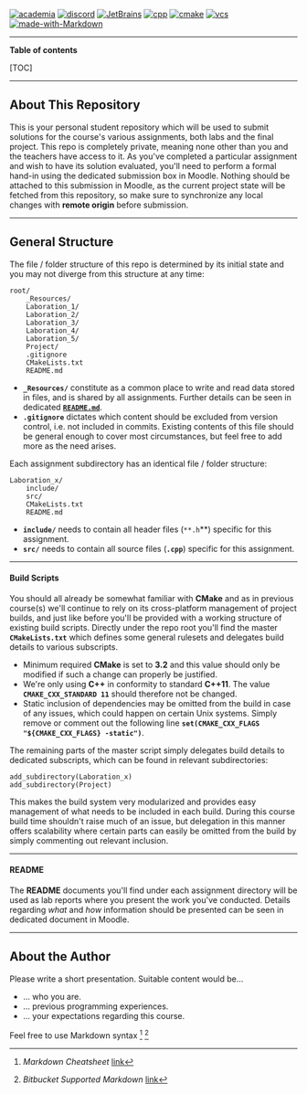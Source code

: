 [![academia][academia_badge]](https://www.miun.se/utbildning/kursplaner-och-utbildningsplaner/Sok-kursplan/kursplan/?kursplanid=22426)
[![discord][discord_badge]](https://discordapp.com/)
[![JetBrains][jetbrains_badge]](https://www.jetbrains.com/student/)
[![cpp][cpp_badge]](https://en.cppreference.com/w/)
[![cmake][cmake_badge]](https://cmake.org/)
[![vcs][git_badge]](https://git-scm.com/)
[![made-with-Markdown][md_badge]](http://commonmark.org)

[academia_badge]: https://img.shields.io/badge/MIUN-DT019G-blue&style=flat?labelColor=black&color=blue
[discord_badge]: https://img.shields.io/badge/-Discord-blue&style=flat?logo=discord&logoWidth=20&labelColor=black&logoColor=white&color=blue
[cpp_badge]: https://img.shields.io/badge/-C++11-blue&style=flat?logo=c&logoWidth=20&labelColor=black&logoColor=white&color=blueviolet
[cmake_badge]: https://img.shields.io/badge/-CMake-blue&style=flat?logo=cmake&logoWidth=20&labelColor=black&logoColor=white&color=blueviolet
[git_badge]: https://img.shields.io/badge/-Git-blue&style=flat?logo=git&logoWidth=20&labelColor=black&logoColor=white&color=blueviolet
[md_badge]: https://img.shields.io/badge/-Markdown-blue&style=flat?logo=markdown&logoWidth=20&labelColor=black&logoColor=white&color=blueviolet
[jetbrains_badge]: https://img.shields.io/badge/-CLion-blue&style=flat?logo=jetbrains&logoWidth=20&labelColor=black&logoColor=white&color=blue

-----------

**Table of contents**  

[TOC]

--------------

## About This Repository
This is your personal student repository which will be used to submit solutions for the course's various assignments, 
both labs and the final project. This repo is completely private, meaning none other than you and the teachers have access to it.
As you've completed a particular assignment and wish to have its solution evaluated, you'll need to perform a formal 
hand-in using the dedicated submission box in Moodle. Nothing should be attached to this submission in Moodle, as the 
current project state will be fetched from this repository, so make sure to synchronize any local changes with **remote origin** 
before submission.

-------------

## General Structure
The file / folder structure of this repo is determined by its initial state and you may not diverge from this structure at any time: 

````
root/
    _Resources/
    Laboration_1/
    Laboration_2/
    Laboration_3/
    Laboration_4/
    Laboration_5/
    Project/
    .gitignore
    CMakeLists.txt
    README.md
````

- **``_Resources/``** constitute as a common place to write and read data stored in files, and is shared by all assignments. 
Further details can be seen in dedicated [**``README.md``**](./_Resources/README.md).
- **``.gitignore``** dictates which content should be excluded from version control, i.e. not included in commits. 
Existing contents of this file should be general enough to cover most circumstances, but feel free to add more as the need arises.

Each assignment subdirectory has an identical file / folder structure:

````
Laboration_x/
    include/
    src/
    CMakeLists.txt
    README.md
````

- **``include/``** needs to contain all header files (``**.h``**) specific for this assignment.
- **``src/``** needs to contain all source files (**``.cpp``**) specific for this assignment.

-------------

#### Build Scripts
You should all already be somewhat familiar with **CMake** and as in previous course(s) we'll continue to rely on its 
cross-platform management of project builds, and just like before you'll be provided with a working structure of existing 
build scripts. Directly under the repo root you'll find the master **``CMakeLists.txt``** which defines some general rulesets 
and delegates build details to various subscripts.

- Minimum required **CMake** is set to **3.2** and this value should only be modified if such a change can properly be justified.
- We're only using **C++** in conformity to standard **C++11**. The value **``CMAKE_CXX_STANDARD 11``** should therefore not be changed.
- Static inclusion of dependencies may be omitted from the build in case of any issues, which could happen on certain Unix systems. 
Simply remove or comment out the following line **``set(CMAKE_CXX_FLAGS "${CMAKE_CXX_FLAGS} -static")``**.

The remaining parts of the master script simply delegates build details to dedicated subscripts, which can be found in relevant subdirectories:

````
add_subdirectory(Laboration_x)
add_subdirectory(Project)
```` 

This makes the build system very modularized and provides easy management of what needs to be included in each build. During this course 
build time shouldn't raise much of an issue, but delegation in this manner offers scalability where certain parts can easily be 
omitted from the build by simply commenting out relevant inclusion.

-------------

#### README
The **README** documents you'll find under each assignment directory will be used as lab reports where you present the work you've 
conducted. Details regarding _what_ and _how_ information should be presented can be seen in dedicated document in Moodle.

-------------

## About the Author

Please write a short presentation. Suitable content would be... 

- ... who you are.
- ... previous programming experiences.
- ... your expectations regarding this course.

Feel free to use Markdown syntax [^markdown] [^bitbucket_md]

[^markdown]: _Markdown Cheatsheet_ [link](https://github.com/adam-p/markdown-here/wiki/Markdown-Cheatsheet)
[^bitbucket_md]: _Bitbucket Supported Markdown_ [link](https://bitbucket.org/tutorials/markdowndemo/src/master/)


